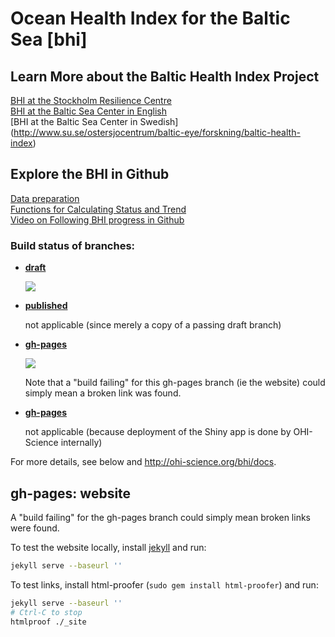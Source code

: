 # Ocean Health Index for the Baltic Sea [bhi]

## Learn More about the Baltic Health Index Project
[BHI at the Stockholm Resilience Centre](http://www.stockholmresilience.org/research/research-themes/marine/baltic-health-index.html)  
[BHI at the Baltic Sea Center in English](http://www.su.se/ostersjocentrum/english/baltic-eye/research/baltic-health-index)  
[BHI at the Baltic Sea Center in Swedish] (http://www.su.se/ostersjocentrum/baltic-eye/forskning/baltic-health-index)  

## Explore the BHI in Github
[Data preparation](https://github.com/OHI-Science/bhi/tree/draft/baltic2015/prep)  
[Functions for Calculating Status and Trend](https://github.com/OHI-Science/bhi/blob/draft/baltic2015/conf/functions.R)  
[Video on Following BHI progress in Github](https://www.youtube.com/watch?v=u5BRx05Wmwo)


### Build status of branches:

- [**draft**](https://github.com/OHI-Science/bhi/tree/draft)

  [![](https://api.travis-ci.org/OHI-Science/bhi.svg?branch=draft)](https://travis-ci.org/OHI-Science/bhi/branches)

- [**published**](https://github.com/OHI-Science/bhi/tree/published)

  not applicable (since merely a copy of a passing draft branch)  

- [**gh-pages**](https://github.com/OHI-Science/bhi/tree/gh-pages)

  [![](https://api.travis-ci.org/OHI-Science/bhi.svg?branch=gh-pages)](https://travis-ci.org/OHI-Science/bhi/branches)
  
  Note that a "build failing" for this gh-pages branch (ie the website) could simply mean a broken link was found.

- [**gh-pages**](https://github.com/OHI-Science/bhi/tree/app)

  not applicable (because deployment of the Shiny app is done by OHI-Science internally)

For more details, see below and http://ohi-science.org/bhi/docs.

## gh-pages: website

A "build failing" for the gh-pages branch could simply mean broken links were found.

To test the website locally, install [jekyll](http://jekyllrb.com/docs/installation/) and run:

```bash
jekyll serve --baseurl ''
```

To test links, install html-proofer (`sudo gem install html-proofer`) and run:

```bash
jekyll serve --baseurl ''
# Ctrl-C to stop
htmlproof ./_site
```
